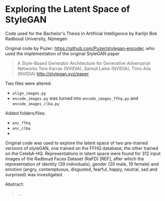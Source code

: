 # Exploring the Latent Space of StyleGAN
Code used for the Bachelor's Thesis in Artificial Intelligence by Karlijn Bok \
Radboud University, Nijmegen

Original code by Puzer: https://github.com/Puzer/stylegan-encoder, who used the implementation of the original StyleGAN paper 
> A Style-Based Generator Architecture for Generative Adversarial Networks
Tero Karras (NVIDIA), Samuli Laine (NVIDIA), Timo Aila (NVIDIA)
http://stylegan.xyz/paper


Two files were altered: 
* `align_images.py`
* `encode_images.py` was turned into `encode_images_ffhq.py` and `encode_images_clba.py`

Added folders/files:
* `enc_ffhq`
* `enc_clba`
* 

Original code was used to explore the latent space of two pre-trained versions of styleGAN, one trained on the FFHQ database, the other trained on the CelebA-HQ. Representations in latent space were found for 312 input images of the Radboud Faces Dataset (RaFD) [REF], after which the representation of identity (39 individuals), gender (20 male, 19 female) and emotion (angry, contemptuous, disgusted, fearful, happy, neutral, sad and surprised) was investigated.

Abstract: 
> ...
